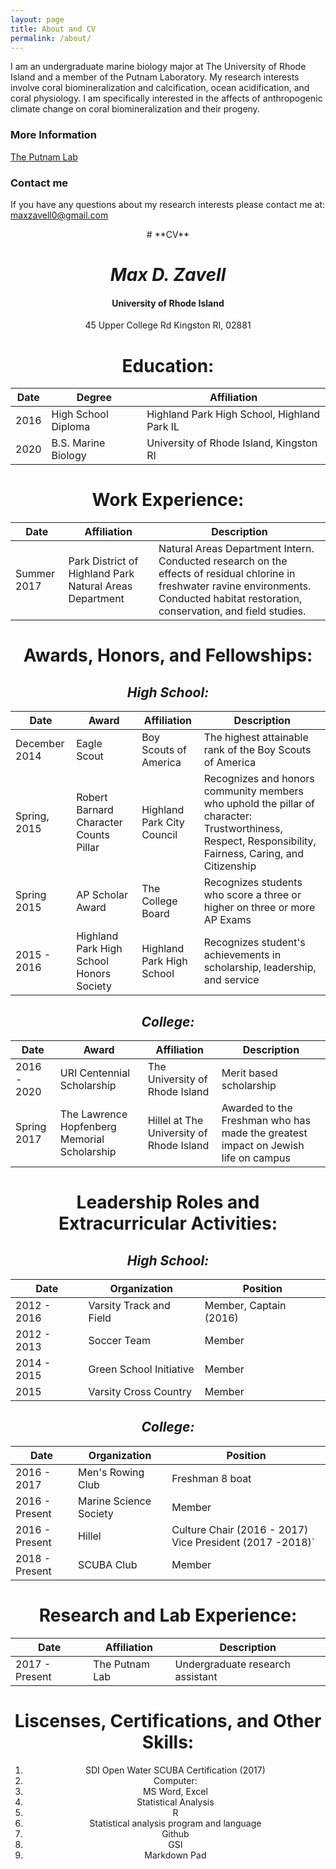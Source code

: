 ```yaml
---
layout: page
title: About and CV
permalink: /about/
---
```


I am an undergraduate marine biology major at The University of Rhode Island and a member of the Putnam Laboratory. My research interests involve coral biomineralization and calcification, ocean acidification, and coral physiology. I am specifically interested in the affects of anthropogenic climate change on coral biomineralization and their progeny.



### More Information
[The Putnam Lab](http://putnamlab.com/)

### Contact me
If you have any questions about my research interests please contact me at:
[maxzavell0@gmail.com](mailto:maxzavell0@gmail.com)

<center>
# **CV**

  #                  *Max D. Zavell*
  #### University of Rhode Island
  45 Upper College Rd
  Kingston RI, 02881

# **Education:**
| Date | Degree              | Affiliation                                 |
|------|---------------------|---------------------------------------------|
| 2016 | High School Diploma | Highland Park High School, Highland Park IL |
| 2020 | B.S. Marine Biology | University of Rhode Island, Kingston RI     |

# **Work Experience:**
| Date        | Affiliation                                             | Description                                                                                                                                                                                 |
|-------------|---------------------------------------------------------|---------------------------------------------------------------------------------------------------------------------------------------------------------------------------------------------|
| Summer 2017 | Park District of Highland Park Natural Areas Department | Natural Areas Department Intern. Conducted research on the effects of residual chlorine in freshwater ravine environments. Conducted habitat restoration, conservation, and field studies.  |
# **Awards, Honors, and Fellowships:**
## *High School:*
| Date          | Award                                    | Affiliation                | Description                                                                                                                                             |
|---------------|------------------------------------------|----------------------------|---------------------------------------------------------------------------------------------------------------------------------------------------------|
| December 2014 | Eagle Scout                              | Boy Scouts of America      | The highest attainable rank of the Boy Scouts of America                                                                                                |
| Spring, 2015  | Robert Barnard Character Counts Pillar   | Highland Park City Council | Recognizes and honors community members who uphold the pillar of character: Trustworthiness, Respect, Responsibility, Fairness, Caring, and Citizenship |
| Spring 2015   | AP Scholar Award                         | The College Board          | Recognizes students who score a three or higher on three or more AP Exams                                                                               |
| 2015 - 2016   | Highland Park High School Honors Society | Highland Park High School  | Recognizes student's achievements in scholarship, leadership, and service                                                                               |
## *College:*
| Date         | Award                                        | Affiliation                              | Description                                                                       |
|--------------|----------------------------------------------|------------------------------------------|-----------------------------------------------------------------------------------|
| 2016 - 2020  | URI  Centennial Scholarship                  | The University of Rhode Island           | Merit based scholarship                                                           |
| Spring 2017  | The Lawrence Hopfenberg Memorial Scholarship | Hillel at The University of Rhode Island | Awarded to the Freshman who has made the greatest impact on Jewish life on campus |
# **Leadership Roles and Extracurricular Activities:**
## *High School:*
| Date         | Organization            | Position               |
|--------------|-------------------------|------------------------|
| 2012 - 2016  | Varsity Track and Field | Member, Captain (2016) |
| 2012 - 2013  | Soccer Team             | Member                 |
| 2014 - 2015  | Green School Initiative | Member                 |
| 2015         | Varsity Cross Country   | Member                 |
## *College:*
| Date           | Organization           | Position                                                 |
|----------------|------------------------|----------------------------------------------------------|
| 2016 - 2017    | Men's Rowing Club      | Freshman 8 boat                                          |
| 2016 - Present | Marine Science Society | Member                                                   |
| 2016 - Present | Hillel                 | Culture Chair (2016 - 2017) Vice President (2017 -2018)` |
| 2018 - Present | SCUBA Club             | Member                                                   |
# **Research and Lab Experience:**
| Date           | Affiliation     | Description                      |
|----------------|-----------------|----------------------------------|
| 2017 - Present | The Putnam Lab  | Undergraduate research assistant |
# **Liscenses, Certifications, and Other Skills:**
1. SDI Open Water SCUBA Certification (2017)
2. Computer:
  1. MS Word, Excel
3. Statistical Analysis
4. R
  1. Statistical analysis program and language
5. Github
6. GSI
7. Markdown Pad
